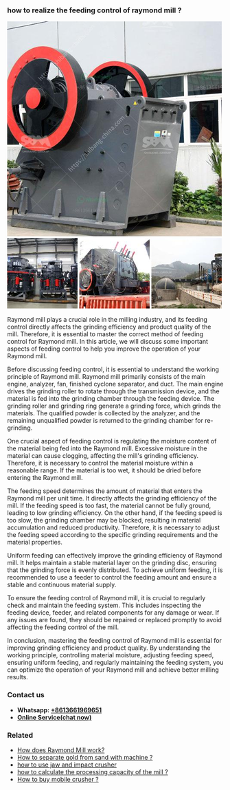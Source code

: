 <h3>how to realize the feeding control of raymond mill ?</h3><img src='1701746146.jpg' alt=''><p>Raymond mill plays a crucial role in the milling industry, and its feeding control directly affects the grinding efficiency and product quality of the mill. Therefore, it is essential to master the correct method of feeding control for Raymond mill. In this article, we will discuss some important aspects of feeding control to help you improve the operation of your Raymond mill.</p><p>Before discussing feeding control, it is essential to understand the working principle of Raymond mill. Raymond mill primarily consists of the main engine, analyzer, fan, finished cyclone separator, and duct. The main engine drives the grinding roller to rotate through the transmission device, and the material is fed into the grinding chamber through the feeding device. The grinding roller and grinding ring generate a grinding force, which grinds the materials. The qualified powder is collected by the analyzer, and the remaining unqualified powder is returned to the grinding chamber for re-grinding.</p><p>One crucial aspect of feeding control is regulating the moisture content of the material being fed into the Raymond mill. Excessive moisture in the material can cause clogging, affecting the mill's grinding efficiency. Therefore, it is necessary to control the material moisture within a reasonable range. If the material is too wet, it should be dried before entering the Raymond mill.</p><p>The feeding speed determines the amount of material that enters the Raymond mill per unit time. It directly affects the grinding efficiency of the mill. If the feeding speed is too fast, the material cannot be fully ground, leading to low grinding efficiency. On the other hand, if the feeding speed is too slow, the grinding chamber may be blocked, resulting in material accumulation and reduced productivity. Therefore, it is necessary to adjust the feeding speed according to the specific grinding requirements and the material properties.</p><p>Uniform feeding can effectively improve the grinding efficiency of Raymond mill. It helps maintain a stable material layer on the grinding disc, ensuring that the grinding force is evenly distributed. To achieve uniform feeding, it is recommended to use a feeder to control the feeding amount and ensure a stable and continuous material supply.</p><p>To ensure the feeding control of Raymond mill, it is crucial to regularly check and maintain the feeding system. This includes inspecting the feeding device, feeder, and related components for any damage or wear. If any issues are found, they should be repaired or replaced promptly to avoid affecting the feeding control of the mill.</p><p>In conclusion, mastering the feeding control of Raymond mill is essential for improving grinding efficiency and product quality. By understanding the working principle, controlling material moisture, adjusting feeding speed, ensuring uniform feeding, and regularly maintaining the feeding system, you can optimize the operation of your Raymond mill and achieve better milling results.</p><h3>Contact us</h3><ul><li><strong>Whatsapp:&nbsp;<a href="https://wa.me/8613661969651">+8613661969651</a></strong></li><li><a href="https://swt.shibang-china.com/?git&amp;zhl&amp;how to realize the feeding control of raymond mill "><strong>Online Service(chat now)</strong></a></li></ul><h3>Related</h3><ul><li><a href='How does Raymond Mill work.md'>How does Raymond Mill work?</a></li><li><a href='How to separate gold from sand with machine .md'>How to separate gold from sand with machine ?</a></li><li><a href='how to use jaw and impact crusher.md'>how to use jaw and impact crusher</a></li><li><a href='how to calculate the processing capacity of the mill .md'>how to calculate the processing capacity of the mill ?</a></li><li><a href='How to buy mobile crusher .md'>How to buy mobile crusher ?</a></li></ul>